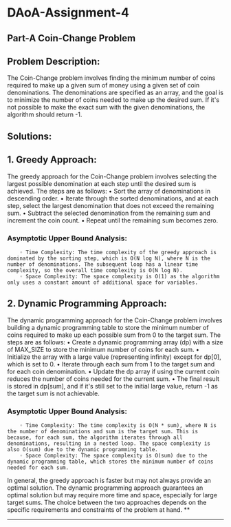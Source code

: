 # DAoA-Assignment-4
##                                          Part-A  Coin-Change Problem 
## Problem Description:
The Coin-Change problem involves finding the minimum number of coins required to make up a given sum of money using a given set of coin denominations. The denominations are specified as an array, and the goal is to minimize the number of coins needed to make up the desired sum. If it's not possible to make the exact sum with the given denominations, the algorithm should return -1.
## Solutions:
## 1. Greedy Approach:
The greedy approach for the Coin-Change problem involves selecting the largest possible denomination at each step until the desired sum is achieved. The steps are as follows:
    • Sort the array of denominations in descending order.
    • Iterate through the sorted denominations, and at each step, select the largest denomination that does not exceed the remaining sum.
    • Subtract the selected denomination from the remaining sum and increment the coin count.
    • Repeat until the remaining sum becomes zero.
### Asymptotic Upper Bound Analysis:
        ◦ Time Complexity: The time complexity of the greedy approach is dominated by the sorting step, which is O(N log N), where N is the number of denominations. The subsequent loop has a linear time complexity, so the overall time complexity is O(N log N).
        ◦ Space Complexity: The space complexity is O(1) as the algorithm only uses a constant amount of additional space for variables.
## 2. Dynamic Programming Approach:
The dynamic programming approach for the Coin-Change problem involves building a dynamic programming table to store the minimum number of coins required to make up each possible sum from 0 to the target sum. The steps are as follows:
    • Create a dynamic programming array (dp) with a size of MAX_SIZE to store the minimum number of coins for each sum.
    • Initialize the array with a large value (representing infinity) except for dp[0], which is set to 0.
    • Iterate through each sum from 1 to the target sum and for each coin denomination.
    • Update the dp array if using the current coin reduces the number of coins needed for the current sum.
    • The final result is stored in dp[sum], and if it's still set to the initial large value, return -1 as the target sum is not achievable.
### Asymptotic Upper Bound Analysis:
        ◦ Time Complexity: The time complexity is O(N * sum), where N is the number of denominations and sum is the target sum. This is because, for each sum, the algorithm iterates through all denominations, resulting in a nested loop. The space complexity is also O(sum) due to the dynamic programming table.
        ◦ Space Complexity: The space complexity is O(sum) due to the dynamic programming table, which stores the minimum number of coins needed for each sum.
In general, the greedy approach is faster but may not always provide an optimal solution. The dynamic programming approach guarantees an optimal solution but may require more time and space, especially for large target sums. The choice between the two approaches depends on the specific requirements and constraints of the problem at hand.
**
**************************
